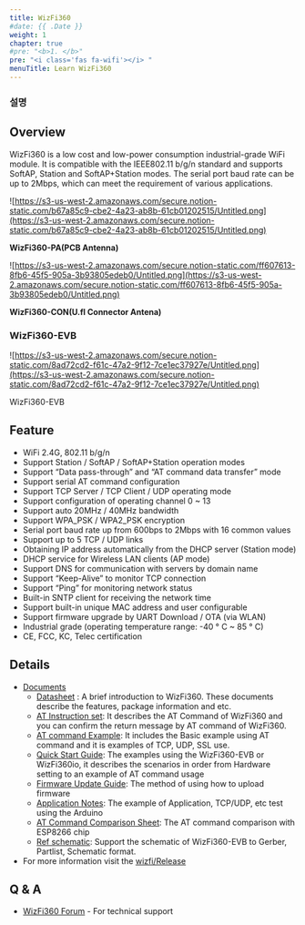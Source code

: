 ```yaml
---
title: WizFi360
#date: {{ .Date }}
weight: 1
chapter: true
#pre: "<b>1. </b>"
pre: "<i class='fas fa-wifi'></i> "
menuTitle: Learn WizFi360
---
```


### 설명

## Overview

WizFi360 is a low cost and low-power consumption industrial-grade WiFi module. It is compatible with the IEEE802.11 b/g/n standard and supports SoftAP, Station and SoftAP+Station modes. The serial port baud rate can be up to 2Mbps, which can meet the requirement of various applications.

![https://s3-us-west-2.amazonaws.com/secure.notion-static.com/b67a85c9-cbe2-4a23-ab8b-61cb01202515/Untitled.png](https://s3-us-west-2.amazonaws.com/secure.notion-static.com/b67a85c9-cbe2-4a23-ab8b-61cb01202515/Untitled.png)

**WizFi360-PA(PCB Antenna)**

![https://s3-us-west-2.amazonaws.com/secure.notion-static.com/ff607613-8fb6-45f5-905a-3b93805edeb0/Untitled.png](https://s3-us-west-2.amazonaws.com/secure.notion-static.com/ff607613-8fb6-45f5-905a-3b93805edeb0/Untitled.png)

**WizFi360-CON(U.fl Connector Antena)**

### WizFi360-EVB

![https://s3-us-west-2.amazonaws.com/secure.notion-static.com/8ad72cd2-f61c-47a2-9f12-7ce1ec37927e/Untitled.png](https://s3-us-west-2.amazonaws.com/secure.notion-static.com/8ad72cd2-f61c-47a2-9f12-7ce1ec37927e/Untitled.png)

WizFi360-EVB

## Feature

-   WiFi 2.4G, 802.11 b/g/n
-   Support Station / SoftAP / SoftAP+Station operation modes
-   Support “Data pass-through” and “AT command data transfer” mode
-   Support serial AT command configuration
-   Support TCP Server / TCP Client / UDP operating mode
-   Support configuration of operating channel 0 ~ 13
-   Support auto 20MHz / 40MHz bandwidth
-   Support WPA_PSK / WPA2_PSK encryption
-   Serial port baud rate up from 600bps to 2Mbps with 16 common values
-   Support up to 5 TCP / UDP links
-   Obtaining IP address automatically from the DHCP server (Station mode)
-   DHCP service for Wireless LAN clients (AP mode)
-   Support DNS for communication with servers by domain name
-   Support “Keep-Alive” to monitor TCP connection
-   Support “Ping” for monitoring network status
-   Built-in SNTP client for receiving the network time
-   Support built-in unique MAC address and user configurable
-   Support firmware upgrade by UART Download / OTA (via WLAN)
-   Industrial grade (operating temperature range: -40 ° C ~ 85 ° C)
-   CE, FCC, KC, Telec certification

## Details

-   [Documents](http://wizwiki.net/wiki/doku.php?id=products:wizfi360:wizfi360ds:start)
    -   [Datasheet](http://wizwiki.net/wiki/doku.php?id=products:wizfi360:wizfi360ds:start#datasheet) : A brief introduction to WizFi360. These documents describe the features, package information and etc.
    -   [AT Instruction set](http://wizwiki.net/wiki/doku.php?id=products:wizfi360:wizfi360ds:start#at_instruction_set): It describes the AT Command of WizFi360 and you can confirm the return message by AT command of WizFi360.
    -   [AT command Example](http://wizwiki.net/wiki/doku.php?id=products:wizfi360:wizfi360ds:start#at_command_examples): It includes the Basic example using AT command and it is examples of TCP, UDP, SSL use.
    -   [Quick Start Guide](http://wizwiki.net/wiki/doku.php?id=products:wizfi360:wizfi360ds:start#quick_start_guide): The examples using the WizFi360-EVB or WizFi360io, it describes the scenarios in order from Hardware setting to an example of AT command usage
    -   [Firmware Update Guide](http://wizwiki.net/wiki/doku.php?id=products:wizfi360:wizfi360ds:start#firmware_update_guide): The method of using how to upload firmware
    -   [Application Notes](http://wizwiki.net/wiki/doku.php?id=products:wizfi360:wizfi360ds:start#application_notes): The example of Application, TCP/UDP, etc test using the Arduino
    -   [AT Command Comparison Sheet](http://wizwiki.net/wiki/doku.php?id=products:wizfi360:wizfi360ds:start#at_command_comparison_sheet): The AT command comparison with ESP8266 chip
    -   [Ref schematic](https://github.com/Wiznet/Hardware-Files-of-WIZnet/tree/master/07_WizFi_Module/WizFi360-EVB-Shield): Support the schematic of WizFi360-EVB to Gerber, Partlist, Schematic format.
-   For more information visit the [wizfi/Release](https://github.com/wizfi/Release)

## Q & A

-   [WizFi360 Forum](https://forum.wiznet.io/c/wifi-module/wizfi360) - For technical support
